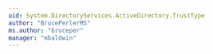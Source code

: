 ```yaml
---
uid: System.DirectoryServices.ActiveDirectory.TrustType
author: "BrucePerlerMS"
ms.author: "bruceper"
manager: "mbaldwin"
---
```

